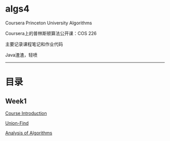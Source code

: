 # algs4
Coursera Princeton University Algorithms

Coursera上的普林斯顿算法公开课：COS 226

主要记录课程笔记和作业代码

Java渣渣，轻喷

---

# 目录

## Week1

[Course Introduction](https://github.com/EasonJeung/algs4/tree/main/Week1/Course%20Introduction)

[Union-Find]()

[Analysis of Algorithms]()



